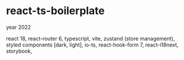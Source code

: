 # react-ts-boilerplate
year 2022

react 18, 
react-router 6, 
typescript, 
vite,
zustand (store management),
styled components [dark, light], 
io-ts, 
react-hook-form 7, 
react-i18next, 
storybook,
